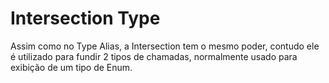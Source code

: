 # Intersection Type

<p>Assim como no Type Alias, a Intersection tem o mesmo poder, contudo ele é utilizado para fundir 2 tipos de chamadas, normalmente usado para exibição de um tipo de Enum.</p>
